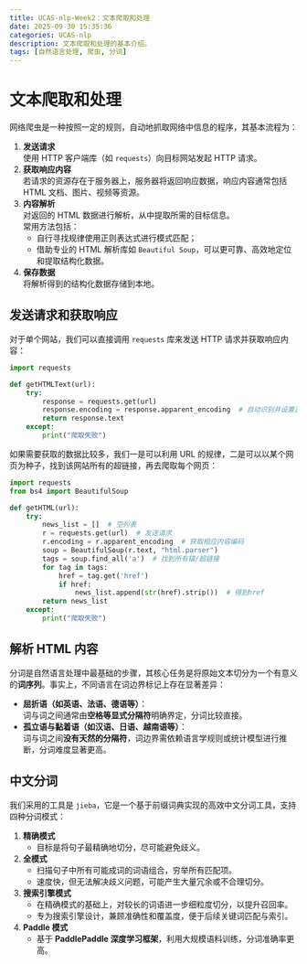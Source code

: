 ```yaml
---
title: UCAS-nlp-Week2：文本爬取和处理
date: 2025-09-30 15:35:36
categories: UCAS-nlp
description: 文本爬取和处理的基本介绍。
tags: [自然语言处理, 爬虫, 分词]
---
```

# 文本爬取和处理
网络爬虫是一种按照一定的规则，自动地抓取网络中信息的程序，其基本流程为：

1. **发送请求**  
   使用 HTTP 客户端库（如 `requests`）向目标网站发起 HTTP 请求。
2. **获取响应内容**  
   若请求的资源存在于服务器上，服务器将返回响应数据，响应内容通常包括 HTML 文档、图片、视频等资源。
3. **内容解析**  
   对返回的 HTML 数据进行解析，从中提取所需的目标信息。  
   常用方法包括：
   - 自行寻找规律使用正则表达式进行模式匹配；
   - 借助专业的 HTML 解析库如 `Beautiful Soup`，可以更可靠、高效地定位和提取结构化数据。
4. **保存数据**  
   将解析得到的结构化数据存储到本地。

## 发送请求和获取响应
对于单个网站，我们可以直接调用 `requests` 库来发送 HTTP 请求并获取响应内容：
```python
import requests

def getHTMLText(url):
    try:
        response = requests.get(url)
        response.encoding = response.apparent_encoding  # 自动识别并设置正确编码
        return response.text
    except:
        print("爬取失败")
```

如果需要获取的数据比较多，我们一是可以利用 URL 的规律，二是可以以某个网页为种子，找到该网站所有的超链接，再去爬取每个网页：
```python
import requests
from bs4 import BeautifulSoup

def getHTML(url):
    try:
        news_list = []  # 空列表
        r = requests.get(url)  # 发送请求
        r.encoding = r.apparent_encoding  # 获取相应内容编码
        soup = BeautifulSoup(r.text, "html.parser")
        tags = soup.find_all('a')  # 找到所有锚/超链接
        for tag in tags:
            href = tag.get('href')
            if href:
                news_list.append(str(href).strip())  # 得到href
        return news_list
    except:
        print("爬取失败")
```

## 解析 HTML 内容
分词是自然语言处理中最基础的步骤，其核心任务是将原始文本切分为一个有意义的**词序列**。事实上，不同语言在词边界标记上存在显著差异：

- **屈折语（如英语、法语、德语等）**：  
  词与词之间通常由**空格等显式分隔符**明确界定，分词比较直接。
- **孤立语与黏着语（如汉语、日语、越南语等）**：  
  词与词之间**没有天然的分隔符**，词边界需依赖语言学规则或统计模型进行推断，分词难度显著更高。

## 中文分词
我们采用的工具是 `jieba`，它是一个基于前缀词典实现的高效中文分词工具，支持四种分词模式：

1. **精确模式**  
   - 目标是将句子最精确地切分，尽可能避免歧义。
2. **全模式**  
   - 扫描句子中所有可能成词的词语组合，穷举所有匹配项。  
   - 速度快，但无法解决歧义问题，可能产生大量冗余或不合理切分。
3. **搜索引擎模式**  
   - 在精确模式的基础上，对较长的词语进一步细粒度切分，以提升召回率。  
   - 专为搜索引擎设计，兼顾准确性和覆盖度，便于后续关键词匹配与索引。
4. **Paddle 模式**  
   - 基于 **PaddlePaddle 深度学习框架**，利用大规模语料训练，分词准确率更高。

